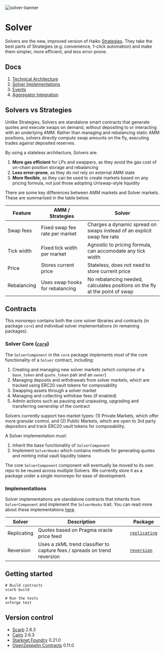 ![solver-banner](https://github.com/user-attachments/assets/e9db3d1f-089a-42fa-9a4f-ebb33815140a)

# Solver

Solvers are the new, improved version of Haiko [Strategies](https://haiko-docs.gitbook.io/docs/protocol/strategy-vaults). They take the best parts of Strategies (e.g. convenience, 1-click automation) and make them simpler, more efficient, and less error-prone.

## Docs

1. [Technical Architecture](./docs/1-technical-architecture.md)
2. [Solver Implementations](./docs/2-solver-implementations.md)
3. [Events](./docs/3-events.md)
4. [Aggregator Integration](./docs/4-aggregator-integration.md)

## Solvers vs Strategies

Unlike Strategies, Solvers are standalone smart contracts that generate quotes and execute swaps on demand, without depositing to or interacting with an underlying AMM. Rather than managing and rebalancing static AMM positions, solvers directly compute swap amounts on the fly, executing trades against deposited reserves.

By using a stateless architecture, Solvers are:

1. **More gas efficient** for LPs and swappers, as they avoid the gas cost of on-chain position storage and rebalancing
2. **Less error-prone**, as they do not rely on external AMM state
3. **More flexible**, as they can be used to create markets based on any pricing formula, not just those adopting Uniswap-style liquidity

There are some key differences between AMM markets and Solver markets. These are summarised in the table below.

| Feature     | AMM / Strategies                | Solver                                                                      |
| ----------- | ------------------------------- | --------------------------------------------------------------------------- |
| Swap fees   | Fixed swap fee rate per market  | Charges a dynamic spread on swaps instead of an explicit swap fee rate      |
| Tick width  | Fixed tick width per market     | Agnostic to pricing formula, can accomodate any tick width                  |
| Price       | Stores current price            | Stateless, does not need to store current price                             |
| Rebalancing | Uses swap hooks for rebalancing | No rebalancing needed, calculates positions on the fly at the point of swap |

## Contracts

This monorepo contains both the core solver libraries and contracts (in package `core`) and individual solver implementations (in remaining packages).

### Solver Core ([`core`](./packages/core/))

The `SolverComponent` in the `core` package implements most of the core functionality of a `Solver` contract, including:

1. Creating and managing new solver markets (which comprise of a `base_token` and `quote_token` pair and an `owner`)
2. Managing deposits and withdrawals from solver markets, which are tracked using ERC20 vault tokens for composability
3. Swapping assets through a solver market
4. Managing and collecting withdraw fees (if enabled)
5. Admin actions such as pausing and unpausing, upgrading and transferring ownership of the contract

Solvers currently support two market types: (1) Private Markets, which offer more granular control, and (2) Public Markets, which are open to 3rd party depositors and track ERC20 vault tokens for composability.

A Solver implementation must:

1. Inherit the base functionality of `SolverComponent`
2. Implement `SolverHooks` which contains methods for generating quotes and minting initial vault liquidity tokens

The core `SolverComponent` component will eventually be moved to its own repo to be reused across multiple Solvers. We currently store it as a package under a single monorepo for ease of development.

### Implementations

Solver implementations are standalone contracts that inherits from `SolverComponent` and implement the `SolverHooks` trait. You can read more about these implementations [here](./docs/4-solver-implementations.md).

| Solver      | Description                                                               | Package                                  |
| ----------- | ------------------------------------------------------------------------- | ---------------------------------------- |
| Replicating | Quotes based on Pragma oracle price feed                                  | [`replicating`](./packages/replicating/) |
| Reversion   | Uses a zkML trend classifier to capture fees / spreads on trend reversion | [`reversion`](./packages/reversion/)     |

## Getting started

```shell
# Build contracts
scarb build

# Run the tests
snforge test
```

## Version control

- [Scarb](https://github.com/software-mansion/scarb) 2.6.3
- [Cairo](https://github.com/starkware-libs/cairo) 2.6.3
- [Starknet Foundry](https://github.com/foundry-rs/starknet-foundry) 0.21.0
- [OpenZeppelin Contracts](https://github.com/OpenZeppelin/cairo-contracts/) 0.11.0
